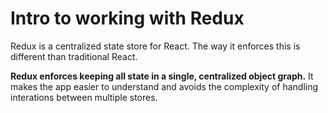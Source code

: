# Intro to working with Redux
Redux is a centralized state store for React. The way it enforces this is different than traditional React. 

**Redux enforces keeping all state in a single, centralized object graph.** It makes the app easier to understand and avoids the complexity of handling interations between multiple stores. 

